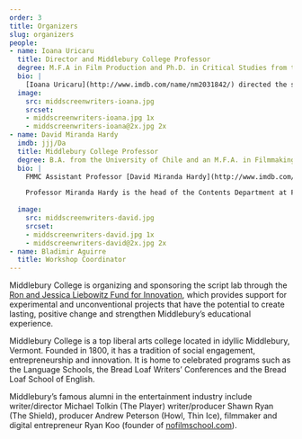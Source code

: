 ```yaml
---
order: 3
title: Organizers
slug: organizers
people:
- name: Ioana Uricaru
  title: Director and Middlebury College Professor
  degree: M.F.A in Film Production and Ph.D. in Critical Studies from the University of Southern California 
  bio: |
    [Ioana Uricaru](http://www.imdb.com/name/nm2031842/) directed the short film Stopover (2011 Official Selection, Sundance Film Festival) and co-directed the omnibus feature Tales from the Golden Age (2009, Official Selection at the Cannes Film Festival). Ioana was a Fellow at the Sundance Screenwriting and Directing Labs and a resident of the Cannes Cinefondation. She is currently in postproduction with the feature Lemonade, and in development with the feature Paperclip (recipient of the Sloan Sundance Commissioning Grant and of the Berlin Prize). Ioana is also a script consultant (Beyond the Hills, by Cristian Mungiu, Best Screenplay Award at the Cannes Film Festival).
  image:
    src: middscreenwriters-ioana.jpg
    srcset:
    - middscreenwriters-ioana.jpg 1x
    - middscreenwriters-ioana@2x.jpg 2x
- name: David Miranda Hardy
  imdb: jjj/Da
  title: Middlebury College Professor
  degree: B.A. from the University of Chile and an M.F.A. in Filmmaking from Temple University (as a Fulbright Scholar)
  bio: |
    FMMC Assistant Professor [David Miranda Hardy](http://www.imdb.com/name/nm8687193/) is a Chilean filmmaker and sound designer, with a MFA in Film from Temple University in Philadelphia, where he resided for 5 years with a Fulbright Scholarship. David has taught Sound for Film, Screewriting and Directing in Chile, Cuba (EICTV) and in the USA.

    Professor Miranda Hardy is the head of the Contents Department at Filmosonido Chile, where he was the show-runner for Bala Loca (Stray Bullet, 2016), a 10-episode miniseries broadcast by Turner-owned Chilevision. The show was nominated for a Best Series at the Platino Awards 2017 and is now distributed by Netflix.
  
  image:
    src: middscreenwriters-david.jpg
    srcset:
    - middscreenwriters-david.jpg 1x
    - middscreenwriters-david@2x.jpg 2x
- name: Bladimir Aguirre
  title: Workshop Coordinator
---
```


Middlebury College is organizing and sponsoring the script lab through the [Ron and Jessica Liebowitz Fund for Innovation](http://www.middlebury.edu/about/fund-innovation), which provides support for experimental and unconventional projects that have the potential to create lasting, positive change and strengthen Middlebury’s educational experience.

Middlebury College is a top liberal arts college located in idyllic Middlebury, Vermont. Founded in 1800, it has a tradition of social engagement, entrepreneurship and innovation. It is home to celebrated programs such as the Language Schools, the Bread Loaf Writers’ Conferences and the Bread Loaf School of English.

Middlebury’s famous alumni in the entertainment industry include writer/director Michael Tolkin (The Player) writer/producer Shawn Ryan (The Shield), producer Andrew Peterson (Howl, Thin Ice), filmmaker and digital entrepreneur Ryan Koo (founder of [nofilmschool.com](http://nofilmschool.com)).
